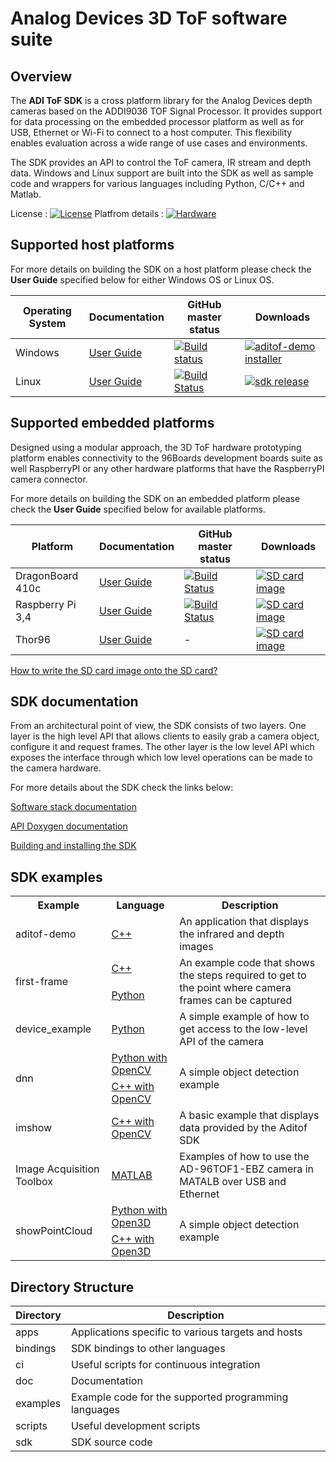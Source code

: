 # Analog Devices 3D ToF software suite 

## Overview
The **ADI ToF SDK** is a cross platform library for the Analog Devices depth cameras based on the ADDI9036 TOF Signal Processor. It provides support for data processing on the embedded processor platform as well as for USB, Ethernet or Wi-Fi to connect to a host computer. This flexibility enables evaluation across a wide range of use cases and environments.

The SDK provides an API to control the ToF camera, IR stream and depth data. Windows and Linux support are built into the SDK as well as sample code and wrappers for various languages including Python, C/C++ and Matlab.

License : [![License](https://img.shields.io/badge/license-BSD_3-blue.svg)](https://github.com/analogdevicesinc/aditof_sdk/blob/master/LICENSE)
Platfrom details : [![Hardware](https://img.shields.io/badge/hardware-wiki-green.svg)](https://wiki.analog.com/resources/eval/user-guides/ad-96tof1-ebz)

## Supported host platforms

For more details on building the SDK on a host platform please check the **User Guide** specified below for either Windows OS or Linux OS.

| Operating System | Documentation | GitHub master status | Downloads |
| --------- | ----------- | ----------- | ----------- |
| Windows | [User Guide](doc/windows/user_guide.md) | [![Build status](https://ci.appveyor.com/api/projects/status/46t36hmy77ejrf88/branch/master?svg=true)](https://ci.appveyor.com/project/analogdevicesinc/aditof-sdk/branch/master) | [![aditof-demo installer](https://img.shields.io/badge/release-aditof_demo_installer-blue.svg)](https://github.com/analogdevicesinc/aditof_sdk/releases/latest) |
| Linux | [User Guide](doc/linux/user_guide.md) | [![Build Status](https://travis-ci.org/analogdevicesinc/aditof_sdk.svg?branch=master)](https://travis-ci.org/analogdevicesinc/aditof_sdk) | [![sdk release](https://img.shields.io/badge/release-sdk-blue.svg)](https://github.com/analogdevicesinc/aditof_sdk/releases/latest) |

## Supported embedded platforms

Designed using a modular approach, the 3D ToF hardware prototyping platform enables connectivity to the 96Boards development boards suite as well RaspberryPI or any other hardware platforms that have the RaspberryPI camera connector. 

For more details on building the SDK on an embedded platform please check the **User Guide** specified below for available platforms.

| Platform | Documentation | GitHub master status | Downloads |
| --------- | ----------- | ----------- | ----------- |
| DragonBoard 410c | [User Guide](doc/dragonboard410c/user_guide.md) | [![Build Status](https://travis-ci.org/analogdevicesinc/aditof_sdk.svg?branch=master)](https://travis-ci.org/analogdevicesinc/aditof_sdk) | [![SD card image](https://img.shields.io/badge/release-latest_sd_card_image-blue.svg)](http://swdownloads.analog.com/cse/aditof/dragonboard410c-latest-image.tar.xz) |
| Raspberry Pi 3,4 | [User Guide](doc/raspberrypi3/user_guide.md) | [![Build Status](https://travis-ci.org/analogdevicesinc/aditof_sdk.svg?branch=master)](https://travis-ci.org/analogdevicesinc/aditof_sdk) | [![SD card image](https://img.shields.io/badge/release-SD_card_image_v0.1-blue.svg)](http://swdownloads.analog.com/cse/aditof/aditof-v0.1-raspberrypi3-sdimage.tar.xz) |
| Thor96 | [User Guide](doc/thor96/user_guide.md) | - | [![SD card image](https://img.shields.io/badge/release-SD_card_image_v0.1-blue.svg)](https://github.com/ArrowElectronics/aditof_sdk/releases/download/v1.1.1-thor96/thor96_sd_card.img.tar.bz2) |

[How to write the SD card image onto the SD card?](doc/sdcard_burn.md)

## SDK documentation

From an architectural point of view, the SDK consists of two layers. One layer is the high level API that allows clients to easily grab a camera object, configure it and request frames. The other layer is the low level API which exposes the interface through which low level operations can be made to the camera hardware.

For more details about the SDK check the links below:

[Software stack documentation](https://github.com/analogdevicesinc/aditof_sdk/blob/master/sdk/readme.md)

[API Doxygen documentation](https://analogdevicesinc.github.io/aditof_sdk/)

[Building and installing the SDK](https://github.com/analogdevicesinc/aditof_sdk/tree/master/cmake/)

## SDK examples
<table>
  <tr>
    <th>Example</th>
    <th>Language</th>
    <th>Description</th>
  </tr>
  <tr>
    <td>aditof-demo</td>
    <td><a href="https://github.com/analogdevicesinc/aditof_sdk/tree/master/examples/aditof-demo"> C++ </a> </td>
    <td>An application that displays the infrared and depth images</td>
  </tr>
  <tr>
    <td rowspan="2">first-frame</td>
    <td><a href="https://github.com/analogdevicesinc/aditof_sdk/tree/master/examples/first-frame"> C++ </a></td>
    <td rowspan="2">An example code that shows the steps required to get to the point where camera frames can be captured</td>
  </tr>
  <tr>
    <td><a href="https://github.com/analogdevicesinc/aditof_sdk/tree/master/bindings/python/examples/first_frame"> Python </a></td>
  </tr>
  <tr>
    <td>device_example</td>
    <td><a href="https://github.com/analogdevicesinc/aditof_sdk/tree/master/bindings/python/examples/device_example"> Python</a></td>
    <td>A simple example of how to get access to the low-level API of the camera</td>
  </tr>
  <tr>
    <td rowspan="2">dnn</td>
    <td><a href="https://github.com/analogdevicesinc/aditof_sdk/tree/master/bindings/python/examples/dnn"> Python with OpenCV</a></td>
    <td rowspan="2">A simple object detection example</td>
  </tr>
  <tr>
     <td><a href="https://github.com/analogdevicesinc/aditof_sdk/tree/master/bindings/opencv/dnn"> C++ with OpenCV </a></td>
  </tr>
   <tr>
    <td>imshow</td>
    <td><a href="https://github.com/analogdevicesinc/aditof_sdk/tree/master/bindings/opencv/imshow"> C++ with OpenCV </a></td>
    <td>A basic example that displays data provided by the Aditof SDK</td>
  </tr>
   <tr>
    <td>Image Acquisition Toolbox</td>
    <td><a href="https://github.com/analogdevicesinc/aditof_sdk/tree/master/bindings/matlab"> MATLAB </a></td>
    <td>Examples of how to use the AD-96TOF1-EBZ camera in MATALB over USB and Ethernet</td>
  </tr>
  <tr>
    <td rowspan="2">showPointCloud</td>
    <td><a href="https://github.com/analogdevicesinc/aditof_sdk/tree/master/bindings/python/examples/showPointCloud"> Python with Open3D </a></td>
    <td rowspan="2">A simple object detection example</td>
  </tr>
  <tr>
     <td><a href="https://github.com/analogdevicesinc/aditof_sdk/tree/master/bindings/open3D/showPointCloud"> C++ with Open3D </a></td>
  </tr>
</table>

## Directory Structure
| Directory | Description |
| --------- | ----------- |
| apps | Applications specific to various targets and hosts |
| bindings | SDK bindings to other languages |
| ci | Useful scripts for continuous integration |
| doc | Documentation |
| examples | Example code for the supported programming languages |
| scripts | Useful development scripts |
| sdk | SDK source code |

